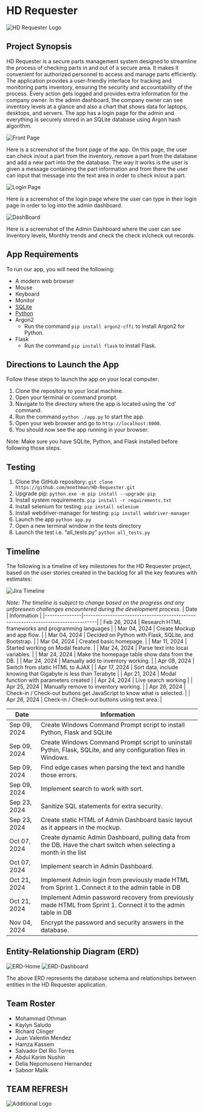 # HD Requester

![HD Requester Logo](https://github.com/mnothman/HD-Requester/blob/main/images/HD-Requester-Logo.png)



## Project Synopsis

HD Requester is a secure parts management system designed to streamline the process of checking parts in and out of a secure area. It makes it convenient for authorized personnel to access and manage parts efficiently. The application provides a user-friendly interface for tracking and monitoring parts inventory, ensuring the security and accountability of the process. Every action gets logged and provides extra information for the company owner. In the admin dashboard, the company owner can see inventory levels at a glance and also a chart that shows data for laptops, desktops, and servers. The app has a login page for the admin and everything is securely stored in an SQLite database using Argon hash algorithm.

![Front Page](https://github.com/mnothman/HD-Requester/blob/main/images/FrontPage.png) 

Here is a screenshot of the front page of the app. On this page, the user can check in/out a part from the inventory, remove a part from the database and add a new part into the the database. The way it works is the user is given a message containing the part information and from there the user can input that message into the text area in order to check in/out a part.

![Login Page](https://github.com/mnothman/HD-Requester/blob/main/images/LoginPage.png) 

Here is a screenshot of the login page where the user can type in their login page in order to log into the admin dashboard. 

![DashBoard](https://github.com/mnothman/HD-Requester/blob/main/images/Appdashboard.png) 

Here is a screenshot of the Admin Dashboard where the user can see Inventory levels, Monthly trends and check the check in/check out records.

## App Requirements

To run our app, you will need the following:
- A modern web browser
- Mouse
- Keyboard
- Monitor
- [SQLite](https://www.sqlite.org/download.html)
- [Python](https://www.python.org/downloads)
- Argon2
    - Run the command `pip install argon2-cffi` to install Argon2 for Python.
- Flask
    - Run the command `pip install flask` to install Flask.

## Directions to Launch the App

Follow these steps to launch the app on your local computer:

1. Clone the repository to your local machine.
1. Open your terminal or command prompt.
1. Navigate to the directory where the app is located using the 'cd' command.
1. Run the command `python ./app.py` to start the app.
1. Open your web browser and go to `http://localhost:8000`.
1. You should now see the app running in your browser.

Note: Make sure you have SQLite, Python, and Flask installed before following those steps.

## Testing

1. Clone the GitHub repository: 
`git clone https://github.com/mnothman/HD-Requester.git`
2. Upgrade pip:
   `python.exe -m pip install --upgrade pip`
3. Install system requirements:
`pip install -r requirements.txt`
4. Install selenium for testing:
`pip install selenium`
5. Install webdriver-manager for testing:
`pip install webdriver-manager`
6. Launch the app
`python app.py`
7. Open a new terminal window in the tests directory
8. Launch the test i.e. “all_tests.py”
`python all_tests.py`


## Timeline

The following is a timeline of key milestones for the HD Requester project, based on the user stories created in the backlog for all the key features with estimates:

![Jira Timeline](https://github.com/mnothman/HD-Requester/blob/main/images/jira-timeline.png)

*Note: The timeline is subject to change based on the progress and any unforeseen challenges encountered during the development process.*
| Date          | Information                                                                   |
|---------------|-----------------------------------------------------------------------------------|
| Feb 26, 2024  | Research HTML frameworks and programming languages                                 |
| Mar 04, 2024  | Create Mockup and app flow.                                                        |
| Mar 04, 2024  | Decided on Python with Flask, SQLite, and Bootstrap.                                 |
| Mar 04, 2024  | Created basic homepage.                                                             |
| Mar 11, 2024  | Started working on Modal feature.                                                   |
| Mar 24, 2024  | Parse text into local variables.                                                    |
| Mar 24, 2024  | Make the homepage table show data from the DB.                                       |
| Mar 24, 2024  | Manually add to inventory working.                                                  |
| Apr 08, 2024  | Switch from static HTML to AJAX                                                      |
| Apr 17, 2024  | Sort data, include knowing that Gigabyte is less than Terabyte                       |
| Apr 21, 2024  | Modal function with parameters created                                               |
| Apr 24, 2024  | Live search working                                                                  |
| Apr 25, 2024  | Manually remove to inventory working.                                                |
| Apr 26, 2024  | Check-in / Check-out buttons get JavaScript to know what is selected.               |
| Apr 26, 2024  | Check-in / Check-out buttons using text area.                                        |

| Date          | Information                                                                   |
|---------------|-----------------------------------------------------------------------------------|
| Sep 09, 2024  | Create Windows Command Prompt script to install Python, Flask and SQLite           |
| Sep 09, 2024  | Create Windows Command Prompt script to uninstall Pythin, Flask, SQLite, and any configuration files in Windows. |
| Sep 09, 2024  | Find edge cases when parsing the text and handle those errors.                     |
| Sep 09, 2024  | Implement search to work with sort.                                                 |
| Sep 23, 2024  | Sanitize SQL statements for extra security.                                         |
| Sep 23, 2024  | Create static HTML of Admin Dashboard basic layout as it appears in the mockup.     |
| Oct 07, 2024  | Create dynamic Admin Dashboard, pulling data from the DB. Have the chart switch when selecting a month in the list |
| Oct 07, 2024  | Implement search in Admin Dashboard.                                                |
| Oct 21, 2024  | Implement Admin login from previously made HTML from Sprint 1. Connect it to the admin table in DB |
| Oct 21, 2024  | Implement Admin password recovery from previously made HTML from Sprint 1. Connect it to the admin table in DB |
| Nov 04, 2024  | Encrypt the password and security answers in the database.                          |


## Entity-Relationship Diagram (ERD)

![ERD-Home](https://github.com/mnothman/HD-Requester/blob/main/images/ERD-Part-Log-darkbg.png)
![ERD-Dashboard](https://github.com/mnothman/HD-Requester/blob/main/images/ERD-Admin.png)

The above ERD represents the database schema and relationships between entities in the HD Requester application.

## Team Roster

- Mohammad Othman
- Kaylyn Saludo
- Richard Clinger
- Juan Valentin Mendez
- Hamza Kassem
- Salvador Del Rio Torres
- Abdul Karim Nushin
- Delia Nepomuseno Hernandez
- Saboor Malik

## TEAM REFRESH

![Additional Logo](https://github.com/mnothman/HD-Requester/blob/main/images/refresh-icon.png)



